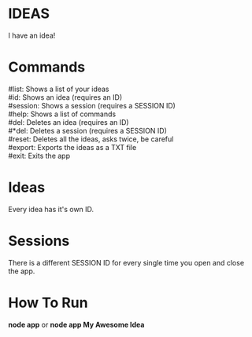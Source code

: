 # IDEAS
I have an idea!

# Commands
#list: Shows a list of your ideas\
#id: Shows an idea (requires an ID)\
#session: Shows a session (requires a SESSION ID)\
#help: Shows a list of commands\
#del: Deletes an idea (requires an ID)\
#\*del: Deletes a session (requires a SESSION ID)\
#reset: Deletes all the ideas, asks twice, be careful\
#export: Exports the ideas as a TXT file\
#exit: Exits the app

# Ideas
Every idea has it's own ID.

# Sessions
There is a different SESSION ID for every single time you open and close the app.

# How To Run
**node app** or **node app My Awesome Idea**
